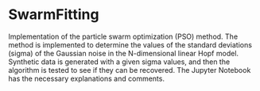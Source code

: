 # SwarmFitting
Implementation of the particle swarm optimization (PSO) method.
The method is implemented to determine the values of the standard deviations (sigma) of the Gaussian noise in the N-dimensional linear Hopf model.
Synthetic data is generated with a given sigma values, and then the algorithm is tested to see if they can be recovered.
The Jupyter Notebook has the necessary explanations and comments.
